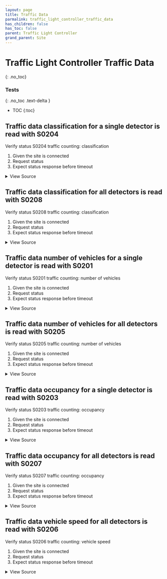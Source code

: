 ```yaml
---
layout: page
title: Traffic Data
parmalink: traffic_light_controller_traffic_data
has_children: false
has_toc: false
parent: Traffic Light Controller
grand_parent: Site
---
```


# Traffic Light Controller Traffic Data
{: .no_toc}



### Tests
{: .no_toc .text-delta }

- TOC
{:toc}

## Traffic data classification for a single detector is read with S0204

Verify status S0204 traffic counting: classification

1. Given the site is connected
2. Request status
3. Expect status response before timeout

<details markdown="block">
  <summary>
     View Source
  </summary>
```ruby
Validator::Site.connected do |task,supervisor,site|
  request_status_and_confirm site, "traffic counting: classification",
    { S0204: [
        :starttime,
        :P,
        :PS,
        :L,
        :LS,
        :B,
        :SP,
        :MC,
        :C,
        :F
    ] },
    Validator.get_config('components','detector_logic').keys.first
end
```
</details>




## Traffic data classification for all detectors is read with S0208

Verify status S0208 traffic counting: classification

1. Given the site is connected
2. Request status
3. Expect status response before timeout

<details markdown="block">
  <summary>
     View Source
  </summary>
```ruby
Validator::Site.connected do |task,supervisor,site|
  request_status_and_confirm site, "traffic counting: classification",
    { S0208: [
        :start,
        :P,
        :PS,
        :L,
        :LS,
        :B,
        :SP,
        :MC,
        :C,
        :F
    ] }
end
```
</details>




## Traffic data number of vehicles for a single detector is read with S0201

Verify status S0201 traffic counting: number of vehicles

1. Given the site is connected
2. Request status
3. Expect status response before timeout

<details markdown="block">
  <summary>
     View Source
  </summary>
```ruby
Validator::Site.connected do |task,supervisor,site|
  request_status_and_confirm site, "traffic counting: number of vehicles",
    { S0201: [:starttime,:vehicles] },
    Validator.get_config('components','detector_logic').keys.first
end
```
</details>




## Traffic data number of vehicles for all detectors is read with S0205

Verify status S0205 traffic counting: number of vehicles

1. Given the site is connected
2. Request status
3. Expect status response before timeout

<details markdown="block">
  <summary>
     View Source
  </summary>
```ruby
Validator::Site.connected do |task,supervisor,site|
  request_status_and_confirm site, "traffic counting: number of vehicles",
    { S0205: [:start,:vehicles] }
end
```
</details>




## Traffic data occupancy for a single detector is read with S0203

Verify status S0203 traffic counting: occupancy

1. Given the site is connected
2. Request status
3. Expect status response before timeout

<details markdown="block">
  <summary>
     View Source
  </summary>
```ruby
Validator::Site.connected do |task,supervisor,site|
  request_status_and_confirm site, "traffic counting: occupancy",
    { S0203: [:starttime,:occupancy] },
    Validator.get_config('components','detector_logic').keys.first
end
```
</details>




## Traffic data occupancy for all detectors is read with S0207

Verify status S0207 traffic counting: occupancy

1. Given the site is connected
2. Request status
3. Expect status response before timeout

<details markdown="block">
  <summary>
     View Source
  </summary>
```ruby
Validator::Site.connected do |task,supervisor,site|
  prepare task, site
  result = wait_for_status task, "traffic counting: occupancy",
    { S0207: [:start,:occupancy] },
    update_rate: 60
  
  occupancies = result[:collector].matcher_got_hash.dig("S0207","occupancy")
  start = result[:collector].matcher_got_hash.dig("S0207","start")
  
  expect(occupancies).to be_a(String), "Occupancies must be a string, but got nil"
  expect(start).to be_a(String), "Start must be a string, but got nil"
  
  occupancies.split(",").each do |occupancy|
    num = occupancy.to_i
    expect((-1..100).cover?(num)).to be_truthy, "Occupancy must be in the range -1..100, got #{num}"
  end
end
```
</details>




## Traffic data vehicle speed for a single detector is read with S0202

Verify status S0202 traffic counting: vehicle speed

1. Given the site is connected
2. Request status
3. Expect status response before timeout

<details markdown="block">
  <summary>
     View Source
  </summary>
```ruby
Validator::Site.connected do |task,supervisor,site|
  request_status_and_confirm site, "traffic counting: vehicle speed",
    { S0202: [:starttime,:speed] },
    Validator.get_config('components','detector_logic').keys.first
end
```
</details>




## Traffic data vehicle speed for all detectors is read with S0206

Verify status S0206 traffic counting: vehicle speed

1. Given the site is connected
2. Request status
3. Expect status response before timeout

<details markdown="block">
  <summary>
     View Source
  </summary>
```ruby
Validator::Site.connected do |task,supervisor,site|
  request_status_and_confirm site, "traffic counting: vehicle speed",
    { S0206: [:start,:speed] }
end
```
</details>


